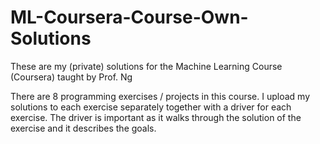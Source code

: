 # ML-Coursera-Course-Own-Solutions
These are my (private) solutions for the Machine Learning Course (Coursera) taught by Prof. Ng 

There are 8 programming exercises / projects in this course. 
I upload my solutions to each exercise separately together with a driver for each exercise. 
The driver is important as it walks through the solution of the exercise and it describes the goals. 
